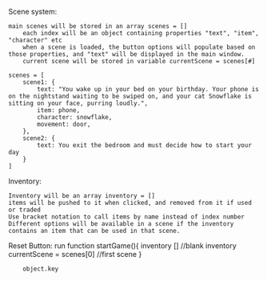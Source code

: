 Scene system:

    main scenes will be stored in an array scenes = []
        each index will be an object containing properties "text", "item", "character" etc
        when a scene is loaded, the button options will populate based on those properties, and "text" will be displayed in the main window.
        current scene will be stored in variable currentScene = scenes[#]

    scenes = [
        scene1: {
            text: "You wake up in your bed on your birthday. Your phone is on the nightstand waiting to be swiped on, and your cat Snowflake is sitting on your face, purring loudly.",
            item: phone,
            character: snowflake,
            movement: door,
        },
        scene2: {
            text: You exit the bedroom and must decide how to start your day
        }
    ]


Inventory:

    Inventory will be an array inventory = []
    items will be pushed to it when clicked, and removed from it if used or traded
    Use bracket notation to call items by name instead of index number
    Different options will be available in a scene if the inventory contains an item that can be used in that scene.

Reset Button: 
    run function 
        startGame(){
            inventory [] //blank inventory
            currentScene = scenes[0] //first scene
        }



        object.key